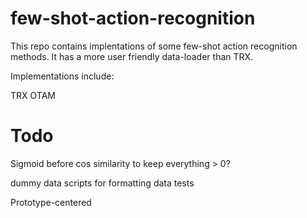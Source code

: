 # few-shot-action-recognition

This repo contains implentations of some few-shot action recognition methods. It has a more user friendly data-loader than TRX.

Implementations include:

TRX
OTAM

# Todo

Sigmoid before cos similarity to keep everything > 0?

dummy data
scripts for formatting data
tests

Prototype-centered


